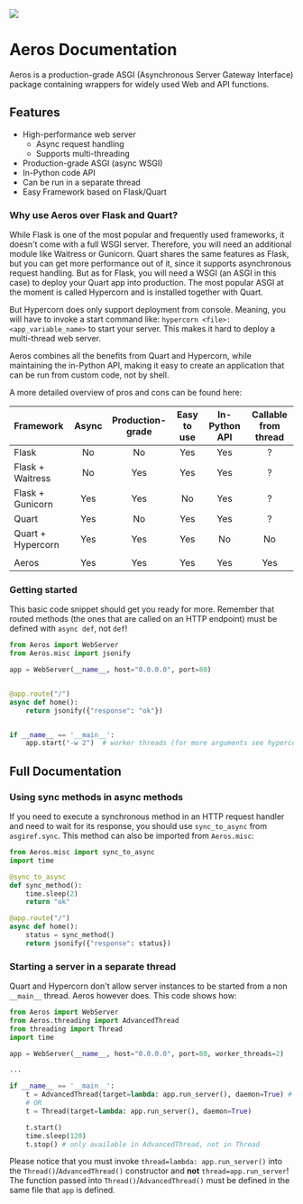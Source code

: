 ![](Icon_header.png)

# Aeros Documentation
Aeros is a production-grade ASGI (Asynchronous Server Gateway Interface) package
containing wrappers for widely used Web and API functions.

## Features
- High-performance web server
  - Async request handling
  - Supports multi-threading
- Production-grade ASGI (async WSGI)
- In-Python code API
- Can be run in a separate thread
- Easy Framework based on Flask/Quart


### Why use Aeros over Flask and Quart?
While Flask is one of the most popular and frequently used frameworks, it doesn't come
with a full WSGI server. Therefore, you will need an additional module like Waitress or
Gunicorn. Quart shares the same features as Flask, but you can get more performance out
of it, since it supports asynchronous request handling. But as for Flask, you will need
a WSGI (an ASGI in this case) to deploy your Quart app into production. The most popular
ASGI at the moment is called Hypercorn and is installed together with Quart.

But Hypercorn does only support deployment from console. Meaning, you will have to invoke
a start command like: `hypercorn <file>:<app_variable_name>` to start your server. This
makes it hard to deploy a multi-thread web server.

Aeros combines all the benefits from Quart and Hypercorn, while maintaining the in-Python
API, making it easy to create an application that can be run from custom code, not by shell.

A more detailed overview of pros and cons can be found here:

| Framework              | Async | Production-grade | Easy to use | In-Python API | Callable from thread |
|:-----------------------|:-----:|:----------------:|:-----------:|:-------------:|:---------------------:
| Flask                  | No    | No               | Yes         | Yes           | ?
| Flask + Waitress       | No    | Yes              | Yes         | Yes           | ?
| Flask + Gunicorn       | Yes   | Yes              | No          | Yes           | ?
| Quart                  | Yes   | No               | Yes         | Yes           | ?
| Quart + Hypercorn      | Yes   | Yes              | Yes         | No            | No
||    
| Aeros                  | Yes   | Yes              | Yes         | Yes           | Yes

### Getting started
This basic code snippet should get you ready for more. Remember that routed methods 
(the ones that are called on an HTTP endpoint) must be defined with `async def`, not `def`!

```python
from Aeros import WebServer
from Aeros.misc import jsonify

app = WebServer(__name__, host="0.0.0.0", port=80)


@app.route("/")
async def home():
    return jsonify({"response": "ok"})


if __name__ == '__main__':
    app.start("-w 2")  # worker threads (for more arguments see hypercorn documentation)
```

## Full Documentation

### Using sync methods in async methods
If you need to execute a synchronous method in an HTTP request handler and need to wait
for its response, you should use `sync_to_async` from `asgiref.sync`. This method can also
be imported from `Aeros.misc`:

```python
from Aeros.misc import sync_to_async
import time

@sync_to_async
def sync_method():
    time.sleep(2)
    return "ok"

@app.route("/")
async def home():
    status = sync_method()
    return jsonify({"response": status})
```

### Starting a server in a separate thread
Quart and Hypercorn don't allow server instances to be started from a non `__main__` thread.
Aeros however does. This code shows how:
```python
from Aeros import WebServer
from Aeros.threading import AdvancedThread
from threading import Thread
import time

app = WebServer(__name__, host="0.0.0.0", port=80, worker_threads=2)

...

if __name__ == '__main__':
    t = AdvancedThread(target=lambda: app.run_server(), daemon=True) # you need a lambda here
    # OR
    t = Thread(target=lambda: app.run_server(), daemon=True)

    t.start()
    time.sleep(120)
    t.stop() # only available in AdvancedThread, not in Thread
```
Please notice that you must invoke `thread=lambda: app.run_server()` into the `Thread()`/`AdvancedThread()`
constructor and **not** `thread=app.run_server`! The function passed into `Thread()`/`AdvancedThread()` must be defined
in the same file that `app` is defined.


